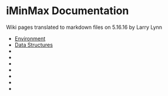 # iMinMax Documentation

Wiki pages translated to markdown files 
on 5.16.16 by Larry Lynn

* [Environment](Environment.md)
* [Data Structures](DataStructures.md)
*
*
*
*
*
*
*
